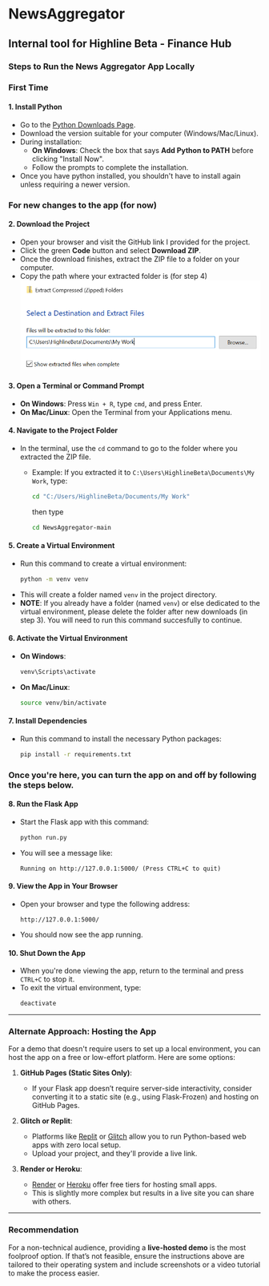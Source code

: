 # NewsAggregator

## Internal tool for Highline Beta - Finance Hub

### Steps to Run the News Aggregator App Locally

### First Time

#### 1. **Install Python**

- Go to the [Python Downloads Page](https://www.python.org/downloads/).
- Download the version suitable for your computer (Windows/Mac/Linux).
- During installation:
  - **On Windows**: Check the box that says **Add Python to PATH** before clicking "Install Now".
  - Follow the prompts to complete the installation.
- Once you have python installed, you shouldn't have to install again unless requiring a newer version.

### For new changes to the app (for now)

#### 2. **Download the Project**

- Open your browser and visit the GitHub link I provided for the project.
- Click the green **Code** button and select **Download ZIP**.
- Once the download finishes, extract the ZIP file to a folder on your computer.
- Copy the path where your extracted folder is (for step 4) ![Example of project folder path](assets/documentation/example_of_project_path.png)

#### 3. **Open a Terminal or Command Prompt**

- **On Windows**: Press `Win + R`, type `cmd`, and press Enter.
- **On Mac/Linux**: Open the Terminal from your Applications menu.

#### 4. **Navigate to the Project Folder**

- In the terminal, use the `cd` command to go to the folder where you extracted the ZIP file.

  - Example: If you extracted it to `C:\Users\HighlineBeta\Documents\My Work`, type:

    ```bash
    cd "C:/Users/HighlineBeta/Documents/My Work"
    ```

    then type

    ```bash
    cd NewsAggregator-main
    ```

#### 5. **Create a Virtual Environment**

- Run this command to create a virtual environment:
  ```bash
  python -m venv venv
  ```
- This will create a folder named `venv` in the project directory.
- **NOTE**: If you already have a folder (named `venv`) or else dedicated to the virtual environment, please delete the folder after new downloads (in step 3). You will need to run this command succesfully to continue.

#### 6. **Activate the Virtual Environment**

- **On Windows**:
  ```bash
  venv\Scripts\activate
  ```
- **On Mac/Linux**:
  ```bash
  source venv/bin/activate
  ```

#### 7. **Install Dependencies**

- Run this command to install the necessary Python packages:
  ```bash
  pip install -r requirements.txt
  ```

### Once you're here, you can turn the app on and off by following the steps below.

#### 8. **Run the Flask App**

- Start the Flask app with this command:
  ```bash
  python run.py
  ```
- You will see a message like:
  ```
  Running on http://127.0.0.1:5000/ (Press CTRL+C to quit)
  ```

#### 9. **View the App in Your Browser**

- Open your browser and type the following address:
  ```
  http://127.0.0.1:5000/
  ```
- You should now see the app running.

#### 10. **Shut Down the App**

- When you're done viewing the app, return to the terminal and press `CTRL+C` to stop it.
- To exit the virtual environment, type:
  ```bash
  deactivate
  ```

---

### Alternate Approach: Hosting the App

For a demo that doesn't require users to set up a local environment, you can host the app on a free or low-effort platform. Here are some options:

1. **GitHub Pages (Static Sites Only)**:

   - If your Flask app doesn’t require server-side interactivity, consider converting it to a static site (e.g., using Flask-Frozen) and hosting on GitHub Pages.

2. **Glitch or Replit**:

   - Platforms like [Replit](https://replit.com/) or [Glitch](https://glitch.com/) allow you to run Python-based web apps with zero local setup.
   - Upload your project, and they'll provide a live link.

3. **Render or Heroku**:
   - [Render](https://render.com/) or [Heroku](https://www.heroku.com/) offer free tiers for hosting small apps.
   - This is slightly more complex but results in a live site you can share with others.

---

### Recommendation

For a non-technical audience, providing a **live-hosted demo** is the most foolproof option. If that’s not feasible, ensure the instructions above are tailored to their operating system and include screenshots or a video tutorial to make the process easier.
